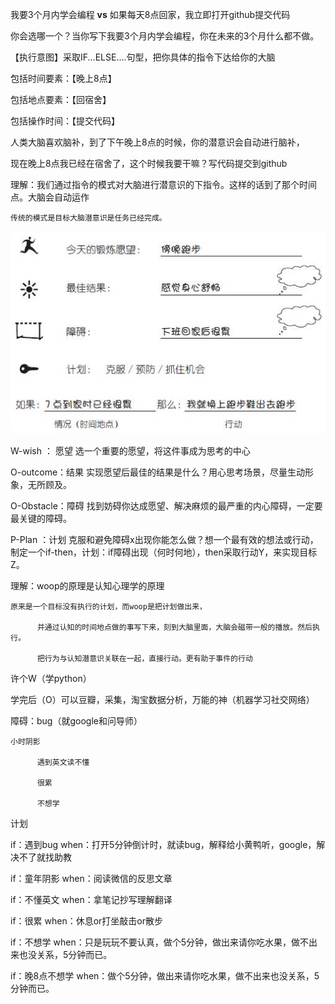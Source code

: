 我要3个月内学会编程 **vs** 如果每天8点回家，我立即打开github提交代码

你会选哪一个？当你写下我要3个月内学会编程，你在未来的3个月什么都不做。

【执行意图】采取IF...ELSE....句型，把你具体的指令下达给你的大脑

包括时间要素：【晚上8点】

包括地点要素：【回宿舍】

包括操作时间：【提交代码】

人类大脑喜欢脑补，到了下午晚上8点的时候，你的潜意识会自动进行脑补，

现在晚上8点我已经在宿舍了，这个时候我要干嘛？写代码提交到github

理解：我们通过指令的模式对大脑进行潜意识的下指令。这样的话到了那个时间点。大脑会自动运作

```
传统的模式是目标大脑潜意识是任务已经完成。
```

![](/assets/woop.png)

W-wish ：    愿望 选一个重要的愿望，将这件事成为思考的中心

O-outcome：结果 实现愿望后最佳的结果是什么？用心思考场景，尽量生动形象，无所顾及。

O-Obstacle：障碍 找到妨碍你达成愿望、解决麻烦的最严重的内心障碍，一定要最关键的障碍。

P-Plan       ：计划 克服和避免障碍x出现你能怎么做？想一个最有效的想法或行动，  
                               制定一个if-then，计划：if障碍出现（何时何地），then采取行动Y，来实现目标Z。

理解：woop的原理是认知心理学的原理

```
原来是一个目标没有执行的计划，而woop是把计划做出来，

      并通过认知的时间地点做的事写下来，刻到大脑里面，大脑会磁带一般的播放。然后执行。

      把行为与认知潜意识关联在一起，直接行动。更有助于事件的行动
```

许个W（学python）

学完后（O）可以豆瓣，采集，淘宝数据分析，万能的神（机器学习社交网络）

障碍：bug（就google和问导师）

```
小时阴影

      遇到英文读不懂

      很累

      不想学
```

计划

if：遇到bug    when：打开5分钟倒计时，就读bug，解释给小黄鸭听，google，解决不了就找助教

if：童年阴影  when：阅读微信的反思文章

if：不懂英文  when：拿笔记抄写理解翻译

if：很累         when：休息or打坐敲击or散步

if：不想学      when：只是玩玩不要认真，做个5分钟，做出来请你吃水果，做不出来也没关系，5分钟而已。

if：晚8点不想学 when：做个5分钟，做出来请你吃水果，做不出来也没关系，5分钟而已。

